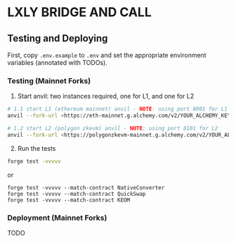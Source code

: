 # LXLY BRIDGE AND CALL

## Testing and Deploying

First, copy `.env.example` to `.env` and set the appropriate environment variables (annotated with TODOs).

### Testing (Mainnet Forks)

1. Start anvil: two instances required, one for L1, and one for L2

```bash
# 1.1 start L1 (ethereum mainnet) anvil - NOTE: using port 8001 for L1
anvil --fork-url <https://eth-mainnet.g.alchemy.com/v2/YOUR_ALCHEMY_KEY> --chain-id 1 --port 8001 --fork-block-number 19270231

# 1.2 start L2 (polygon zkevm) anvil - NOTE: using port 8101 for L2
anvil --fork-url <https://polygonzkevm-mainnet.g.alchemy.com/v2/YOUR_ALCHEMY_KEY> --chain-id 1101 --port 8101 --fork-block-number 10087380
```

2. Run the tests

```bash
forge test -vvvvv
```

or

```
forge test -vvvvv --match-contract NativeConverter
forge test -vvvvv --match-contract QuickSwap
forge test -vvvvv --match-contract KEOM
```

### Deployment (Mainnet Forks)

TODO
